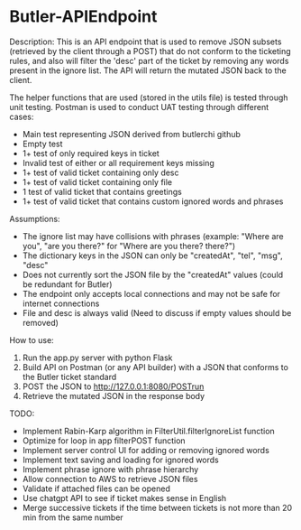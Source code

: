 # Butler-APIEndpoint

Description:
This is an API endpoint that is used to remove JSON subsets (retrieved by the client through a POST) that do not conform to the ticketing rules, and also will filter the 'desc' part of the ticket by removing any words present in the ignore list. The API will return the mutated JSON back to the client.

The helper functions that are used (stored in the utils file) is tested through unit testing. Postman is used to conduct
UAT testing through different cases:
- Main test representing JSON derived from butlerchi github
- Empty test
- 1+ test of only required keys in ticket
- Invalid test of either or all requirement keys missing
- 1+ test of valid ticket containing only desc
- 1+ test of valid ticket containing only file
- 1 test of valid ticket that contains greetings
- 1+ test of valid ticket that contains custom ignored words and phrases

Assumptions:
- The ignore list may have collisions with phrases (example: "Where are you", "are you there?" for "Where are you there? there?")
- The dictionary keys in the JSON can only be "createdAt", "tel", "msg", "desc"
- Does not currently sort the JSON file by the "createdAt" values (could be redundant for Butler)
- The endpoint only accepts local connections and may not be safe for internet connections
- File and desc is always valid (Need to discuss if empty values should be removed)

How to use:
1. Run the app.py server with python Flask
2. Build API on Postman (or any API builder) with a JSON that conforms to the Butler ticket standard
3. POST the JSON to http://127.0.0.1:8080/POSTrun
4. Retrieve the mutated JSON in the response body

TODO:
- Implement Rabin-Karp algorithm in FilterUtil.filterIgnoreList function
- Optimize for loop in app filterPOST function
- Implement server control UI for adding or removing ignored words
- Implement text saving and loading for ignored words
- Implement phrase ignore with phrase hierarchy
- Allow connection to AWS to retrieve JSON files
- Validate if attached files can be opened
- Use chatgpt API to see if ticket makes sense in English
- Merge successive tickets if the time between tickets is not more than 20 min from the same number
